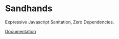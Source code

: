 # Sandhands
Expressive Javascript Sanitation, Zero Dependencies.

[Documentation](https://l1lith.github.io/Sandhands/)
